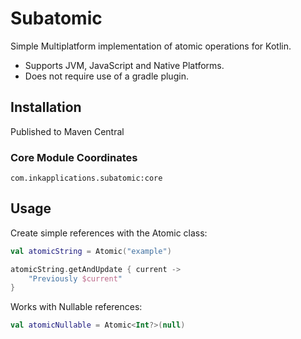 Subatomic
=========

Simple Multiplatform implementation of atomic operations for Kotlin.

 - Supports JVM, JavaScript and Native Platforms.
 - Does not require use of a gradle plugin.

Installation
------------

Published to Maven Central

### Core Module Coordinates

`com.inkapplications.subatomic:core`

Usage
-----

Create simple references with the Atomic class:

```kotlin
val atomicString = Atomic("example")

atomicString.getAndUpdate { current ->
    "Previously $current"
}
```

Works with Nullable references:

```kotlin
val atomicNullable = Atomic<Int?>(null)
```
